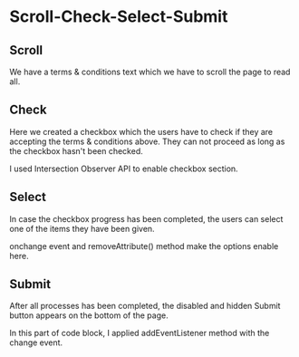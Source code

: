 # Scroll-Check-Select-Submit

## Scroll
We have a terms & conditions text which we have to scroll the page to read all.

## Check
Here we created a checkbox which the users have to check if they are accepting the terms & conditions above. They can not proceed as long as the checkbox hasn't been checked.

I used Intersection Observer API to enable checkbox section.

## Select
In case the checkbox progress has been completed, the users can select one of the items they have been given.

onchange event and removeAttribute() method make the options enable here.


## Submit
After all processes has been completed, the disabled and hidden Submit button appears on the bottom of the page. 

In this part of code block, I applied addEventListener method with the change event.